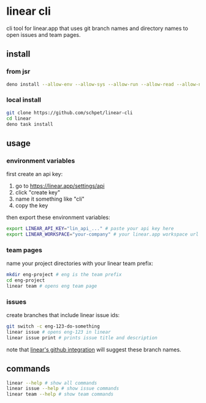 # linear cli

cli tool for linear.app that uses git branch names and directory names to open
issues and team pages.

## install

### from jsr

```bash
deno install --allow-env --allow-sys --allow-run --allow-read --allow-net -g -n linear jsr:@schpet/linear-cli
```

### local install

```bash
git clone https://github.com/schpet/linear-cli
cd linear
deno task install
```

## usage

### environment variables

first create an api key:

1. go to https://linear.app/settings/api
2. click "create key"
3. name it something like "cli"
4. copy the key

then export these environment variables:

```bash
export LINEAR_API_KEY="lin_api_..." # paste your api key here
export LINEAR_WORKSPACE="your-company" # your linear.app workspace url slug
```

### team pages

name your project directories with your linear team prefix:

```bash
mkdir eng-project # eng is the team prefix
cd eng-project
linear team # opens eng team page
```

### issues

create branches that include linear issue ids:

```bash
git switch -c eng-123-do-something
linear issue # opens eng-123 in linear
linear issue print # prints issue title and description
```

note that
[linear's github integration](https://linear.app/docs/github#branch-format) will
suggest these branch names.

## commands

```bash
linear --help # show all commands
linear issue --help # show issue commands
linear team --help # show team commands
```
